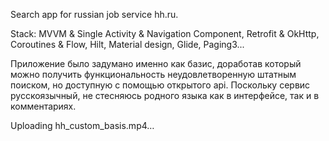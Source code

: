 Search app for russian job service hh.ru.

Stack: MVVM & Single Activity & Navigation Component, Retrofit & OkHttp, Coroutines & Flow, Hilt, Material design, Glide, Paging3...

Приложение было задумано именно как базис, доработав который можно получить функциональность неудовлетворенную штатным поиском, но доступную с помощью открытого api.
Поскольку сервис русскоязычный, не стесняюсь родного языка как в интерфейсе, так и в комментариях.

Uploading hh_custom_basis.mp4…
